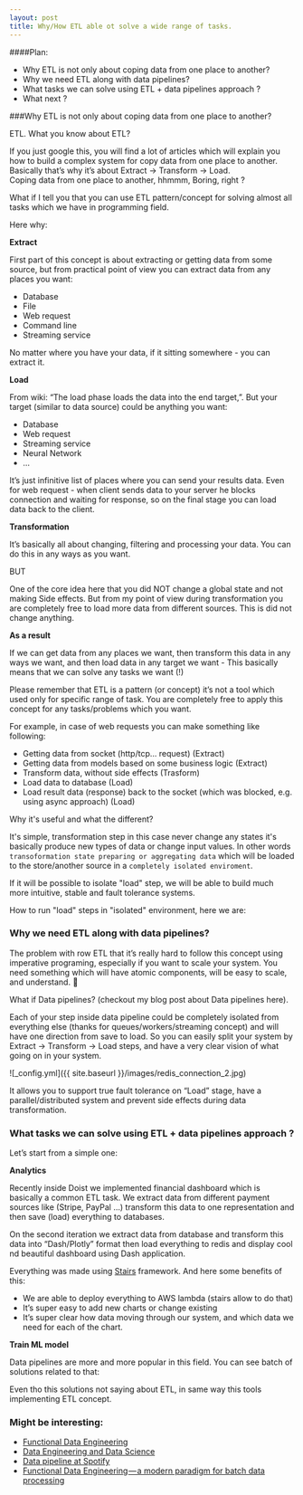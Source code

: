 ```yaml
---
layout: post
title: Why/How ETL able ot solve a wide range of tasks.
---
```


####Plan:

- Why ETL is not only about coping data from one place to another?
- Why we need ETL along with data pipelines?
- What tasks we can solve using ETL + data pipelines approach ? 
- What next ?
 


###Why ETL is not only about coping data from one place to another?

ETL. What you know about ETL?

If you just google this, you will find a lot of articles which will explain 
you how to build a complex system for copy data from one place to another. 
Basically that’s why it’s about Extract -> Transform -> Load. <br>
Coping data from one place to another, hhmmm, Boring, right ? 

What if I tell you that you can use ETL pattern/concept for solving almost
all tasks which we have in programming field. 

Here why: 

**Extract**

First part of this concept is about extracting or getting data from some source,
but from practical point of view you can extract data from any places you want:

* Database
* File
* Web request
* Command line 
* Streaming service

No matter where you have your data, if it sitting somewhere - you can extract it. 

**Load**

From wiki: “The load phase loads the data into the end target,”. 
But your target (similar to data source) could be anything you want:

* Database
* Web request
* Streaming service 
* Neural Network 
* …

It’s just infinitive list of places where you can send your results data. 
Even for web request - when client sends data to your server he blocks
connection and waiting for response, so on the final stage you can
load data back to the client. 

**Transformation**

It’s basically all about changing, filtering and processing your data. 
You can do this in any ways as you want. 

BUT

One of the core idea here that you did NOT change a global state 
and not making Side effects. 
But from my point of view during transformation you are completely free 
to load more data from different sources. This is did not change anything. 


**As a result**

If we can get data from any places we want, then transform this data in 
any ways we want, and then load data in any target we want - This 
basically means that we can solve any tasks we want (!) 

Please remember that ETL is a pattern (or concept) it’s not a tool which 
used only for specific range of task. You are completely free to apply 
this concept for any tasks/problems which you want. 

For example, in case of web requests you can make something like following:

* Getting data from socket (http/tcp… request)  (Extract)
* Getting data from models based on some business logic (Extract)
* Transform data, without side effects  (Trasform)
* Load data to database (Load)
* Load result data (response) back to the socket (which was blocked, 
e.g. using async approach) (Load)


Why it's useful and what the different? 

It's simple, transformation step in this case never change any states it's
basically produce new types of data or change input values. 
In other words `transoformation state preparing or aggregating data` which 
will be loaded to the store/another source in a `completely isolated enviroment`.

If it will be possible to isolate "load" step, we will be able to build much 
more intuitive, stable and fault tolerance systems. 

How to run "load" steps in "isolated" environment, here we are:   



### Why we need ETL along with data pipelines? 

The problem with row ETL that it’s really hard to follow this concept using 
imperative programing, especially if you want to scale your system. 
You need something which will have atomic components, will be easy to scale,
and understand. 🤔 

What if Data pipelines? (checkout my blog post about Data pipelines here). 

Each of your step inside data pipeline could be completely isolated from 
everything else (thanks for queues/workers/streaming concept) and will have
one direction from save to load. 
So you can easily split your system by Extract -> Transform -> Load steps, 
and have a very clear vision of what going on in your system.

![_config.yml]({{ site.baseurl }}/images/redis_connection_2.jpg)

It allows you to support true fault tolerance on “Load” stage, 
have a parallel/distributed system and prevent side effects during data 
transformation. 


### What tasks we can solve using ETL + data pipelines approach ? 

Let’s start from a simple one:

**Analytics** 

Recently inside Doist we implemented financial dashboard which is basically a
common ETL task. We extract data from different payment sources like 
(Stripe, PayPal …) transform this data to one representation and then save
(load) everything to databases.

On the second iteration we extract data from database and transform this data 
into “Dash/Plotly” format then load everything to redis and display cool 
nd beautiful dashboard using Dash application. 

Everything was made using [Stairs](http://stairspy.com/) framework. And here
some benefits of this:
* We are able to deploy everything to AWS lambda (stairs allow to do that) 
* It’s super easy to add new charts or change existing 
* It’s super clear how data moving through our system, and which data we need for each of the chart. 

**Train ML model**

Data pipelines are more and more popular in this field. You can see batch 
of solutions related to that: 

Even tho this solutions not saying about ETL, in same way this tools 
implementing ETL concept. 



### Might be interesting:
- [Functional Data Engineering ](https://www.youtube.com/watch?v=4Spo2QRTz1k)
- [Data Engineering and Data Science](https://www.youtube.com/watch?v=-K9SjrWpeys)
- [Data pipeline at Spotify](https://www.youtube.com/watch?v=L14enOBwi1A)
- [Functional Data Engineering — a modern paradigm for batch data processing](https://www.datacouncil.ai/blog/functional-data-engineering-a-modern-paradigm-for-batch-data-processing)

